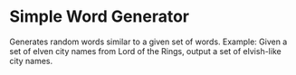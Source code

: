 # Simple Word Generator
 Generates random words similar to a given set of words. Example: Given a set of elven city names from Lord of the Rings, output a set of elvish-like city names.
